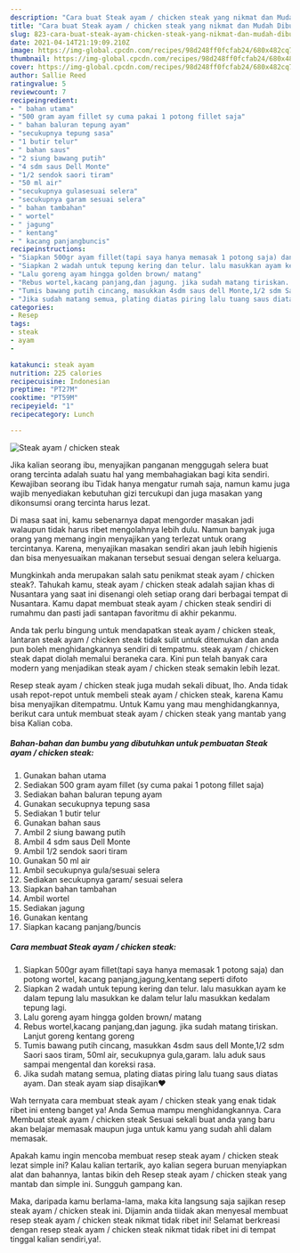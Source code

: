 ```yaml
---
description: "Cara buat Steak ayam / chicken steak yang nikmat dan Mudah Dibuat"
title: "Cara buat Steak ayam / chicken steak yang nikmat dan Mudah Dibuat"
slug: 823-cara-buat-steak-ayam-chicken-steak-yang-nikmat-dan-mudah-dibuat
date: 2021-04-14T21:19:09.210Z
image: https://img-global.cpcdn.com/recipes/98d248ff0fcfab24/680x482cq70/steak-ayam-chicken-steak-foto-resep-utama.jpg
thumbnail: https://img-global.cpcdn.com/recipes/98d248ff0fcfab24/680x482cq70/steak-ayam-chicken-steak-foto-resep-utama.jpg
cover: https://img-global.cpcdn.com/recipes/98d248ff0fcfab24/680x482cq70/steak-ayam-chicken-steak-foto-resep-utama.jpg
author: Sallie Reed
ratingvalue: 5
reviewcount: 7
recipeingredient:
- " bahan utama"
- "500 gram ayam fillet sy cuma pakai 1 potong fillet saja"
- " bahan baluran tepung ayam"
- "secukupnya tepung sasa"
- "1 butir telur"
- " bahan saus"
- "2 siung bawang putih"
- "4 sdm saus Dell Monte"
- "1/2 sendok saori tiram"
- "50 ml air"
- "secukupnya gulasesuai selera"
- "secukupnya garam sesuai selera"
- " bahan tambahan"
- " wortel"
- " jagung"
- " kentang"
- " kacang panjangbuncis"
recipeinstructions:
- "Siapkan 500gr ayam fillet(tapi saya hanya memasak 1 potong saja) dan potong wortel, kacang panjang,jagung,kentang seperti difoto"
- "Siapkan 2 wadah untuk tepung kering dan telur. lalu masukkan ayam ke dalam tepung lalu masukkan ke dalam telur lalu masukkan kedalam tepung lagi."
- "Lalu goreng ayam hingga golden brown/ matang"
- "Rebus wortel,kacang panjang,dan jagung. jika sudah matang tiriskan. Lanjut goreng kentang goreng"
- "Tumis bawang putih cincang, masukkan 4sdm saus dell Monte,1/2 sdm Saori saos tiram, 50ml air, secukupnya gula,garam. lalu aduk saus sampai mengental dan koreksi rasa."
- "Jika sudah matang semua, plating diatas piring lalu tuang saus diatas ayam. Dan steak ayam siap disajikan❤️"
categories:
- Resep
tags:
- steak
- ayam
- 

katakunci: steak ayam  
nutrition: 225 calories
recipecuisine: Indonesian
preptime: "PT27M"
cooktime: "PT59M"
recipeyield: "1"
recipecategory: Lunch

---
```



![Steak ayam / chicken steak](https://img-global.cpcdn.com/recipes/98d248ff0fcfab24/680x482cq70/steak-ayam-chicken-steak-foto-resep-utama.jpg)

Jika kalian seorang ibu, menyajikan panganan menggugah selera buat orang tercinta adalah suatu hal yang membahagiakan bagi kita sendiri. Kewajiban seorang ibu Tidak hanya mengatur rumah saja, namun kamu juga wajib menyediakan kebutuhan gizi tercukupi dan juga masakan yang dikonsumsi orang tercinta harus lezat.

Di masa  saat ini, kamu sebenarnya dapat mengorder masakan jadi walaupun tidak harus ribet mengolahnya lebih dulu. Namun banyak juga orang yang memang ingin menyajikan yang terlezat untuk orang tercintanya. Karena, menyajikan masakan sendiri akan jauh lebih higienis dan bisa menyesuaikan makanan tersebut sesuai dengan selera keluarga. 



Mungkinkah anda merupakan salah satu penikmat steak ayam / chicken steak?. Tahukah kamu, steak ayam / chicken steak adalah sajian khas di Nusantara yang saat ini disenangi oleh setiap orang dari berbagai tempat di Nusantara. Kamu dapat membuat steak ayam / chicken steak sendiri di rumahmu dan pasti jadi santapan favoritmu di akhir pekanmu.

Anda tak perlu bingung untuk mendapatkan steak ayam / chicken steak, lantaran steak ayam / chicken steak tidak sulit untuk ditemukan dan anda pun boleh menghidangkannya sendiri di tempatmu. steak ayam / chicken steak dapat diolah memalui beraneka cara. Kini pun telah banyak cara modern yang menjadikan steak ayam / chicken steak semakin lebih lezat.

Resep steak ayam / chicken steak juga mudah sekali dibuat, lho. Anda tidak usah repot-repot untuk membeli steak ayam / chicken steak, karena Kamu bisa menyajikan ditempatmu. Untuk Kamu yang mau menghidangkannya, berikut cara untuk membuat steak ayam / chicken steak yang mantab yang bisa Kalian coba.

<!--inarticleads1-->

##### Bahan-bahan dan bumbu yang dibutuhkan untuk pembuatan Steak ayam / chicken steak:

1. Gunakan  bahan utama
1. Sediakan 500 gram ayam fillet (sy cuma pakai 1 potong fillet saja)
1. Sediakan  bahan baluran tepung ayam
1. Gunakan secukupnya tepung sasa
1. Sediakan 1 butir telur
1. Gunakan  bahan saus
1. Ambil 2 siung bawang putih
1. Ambil 4 sdm saus Dell Monte
1. Ambil 1/2 sendok saori tiram
1. Gunakan 50 ml air
1. Ambil secukupnya gula/sesuai selera
1. Sediakan secukupnya garam/ sesuai selera
1. Siapkan  bahan tambahan
1. Ambil  wortel
1. Sediakan  jagung
1. Gunakan  kentang
1. Siapkan  kacang panjang/buncis




<!--inarticleads2-->

##### Cara membuat Steak ayam / chicken steak:

1. Siapkan 500gr ayam fillet(tapi saya hanya memasak 1 potong saja) dan potong wortel, kacang panjang,jagung,kentang seperti difoto
1. Siapkan 2 wadah untuk tepung kering dan telur. lalu masukkan ayam ke dalam tepung lalu masukkan ke dalam telur lalu masukkan kedalam tepung lagi.
1. Lalu goreng ayam hingga golden brown/ matang
1. Rebus wortel,kacang panjang,dan jagung. jika sudah matang tiriskan. Lanjut goreng kentang goreng
1. Tumis bawang putih cincang, masukkan 4sdm saus dell Monte,1/2 sdm Saori saos tiram, 50ml air, secukupnya gula,garam. lalu aduk saus sampai mengental dan koreksi rasa.
1. Jika sudah matang semua, plating diatas piring lalu tuang saus diatas ayam. Dan steak ayam siap disajikan❤️




Wah ternyata cara membuat steak ayam / chicken steak yang enak tidak ribet ini enteng banget ya! Anda Semua mampu menghidangkannya. Cara Membuat steak ayam / chicken steak Sesuai sekali buat anda yang baru akan belajar memasak maupun juga untuk kamu yang sudah ahli dalam memasak.

Apakah kamu ingin mencoba membuat resep steak ayam / chicken steak lezat simple ini? Kalau kalian tertarik, ayo kalian segera buruan menyiapkan alat dan bahannya, lantas bikin deh Resep steak ayam / chicken steak yang mantab dan simple ini. Sungguh gampang kan. 

Maka, daripada kamu berlama-lama, maka kita langsung saja sajikan resep steak ayam / chicken steak ini. Dijamin anda tiidak akan menyesal membuat resep steak ayam / chicken steak nikmat tidak ribet ini! Selamat berkreasi dengan resep steak ayam / chicken steak nikmat tidak ribet ini di tempat tinggal kalian sendiri,ya!.

